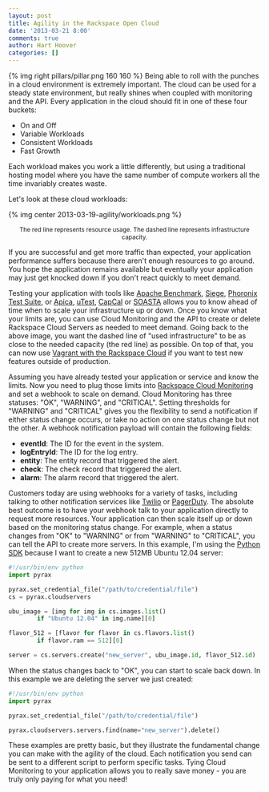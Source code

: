 ```yaml
---
layout: post
title: Agility in the Rackspace Open Cloud
date: '2013-03-21 8:00'
comments: true
author: Hart Hoover
categories: []
---
```

{% img right pillars/pillar.png 160 160 %}
Being able to roll with the punches in a cloud environment is extremely important. The cloud can be used for a steady state environment, but really shines when coupled with monitoring and the API. Every application in the cloud should fit in one of these four buckets:

* On and Off
* Variable Workloads
* Consistent Workloads
* Fast Growth

Each workload makes you work a little differently, but using a traditional hosting model where you have the same number of compute workers all the time invariably creates waste.<!-- more -->

Let's look at these cloud workloads:

{% img center 2013-03-19-agility/workloads.png %}
<p style="text-align: center; font-size: 85%">The red line represents resource usage. The dashed line represents infrastructure capacity.</p>

If you are successful and get more traffic than expected, your application performance suffers because there aren't enough resources to go around. You hope the application remains available but eventually your application may just get knocked down if you don't react quickly to meet demand.

Testing your application with tools like [Apache Benchmark](https://httpd.apache.org/docs/2.2/programs/ab.html), [Siege](https://www.joedog.org/siege-home/), [Phoronix Test Suite](https://www.phoronix-test-suite.com/), or [Apica](https://www.apicasystem.com), [uTest](https://www.utest.com), [CapCal](https://www.gridrobotics.com/solutions/capcal-web-performance-testing) or [SOASTA](https://www.soasta.com) allows you to know ahead of time when to scale your infrastructure up or down. Once you know what your limits are, you can use Cloud Monitoring and the API to create or delete Rackspace Cloud Servers as needed to meet demand. Going back to the above image, you want the dashed line of "used infrastructure" to be as close to the needed capacity (the red line) as possible. On top of that, you can now use [Vagrant with the Rackspace Cloud](https://devops.rackspace.com/vagrant-now-supports-rackspace-open-cloud.html) if you want to test new features outside of production.

Assuming you have already tested your application or service and know the limits. Now you need to plug those limits into [Rackspace Cloud Monitoring](https://www.rackspace.com/cloud/monitoring/) and set a webhook to scale on demand. Cloud Monitoring has three statuses: "OK", "WARNING", and "CRITICAL". Setting thresholds for "WARNING" and "CRITICAL" gives you the flexibility to send a notification if either status change occurs, or take no action on one status change but not the other. A webhook notification payload will contain the following fields:

* **eventId**: The ID for the event in the system.
* **logEntryId**: The ID for the log entry.
* **entity**: The entity record that triggered the alert.
* **check**: The check record that triggered the alert.
* **alarm**: The alarm record that triggered the alert.

Customers today are using webhooks for a variety of tasks, including talking to other notification services like [Twilio](https://www.twilio.com/) or [PagerDuty](https://www.pagerduty.com/). The absolute best outcome is to have your webhook talk to your application directly to request more resources. Your application can then scale itself up or down based on the monitoring status change. For example, when a status changes from "OK" to "WARNING" or from "WARNING" to "CRITICAL", you can tell the API to create more servers. In this example, I'm using the [Python SDK](https://github.com/rackspace/pyrax) because I want to create a new 512MB Ubuntu 12.04 server:

```python
#!/usr/bin/env python
import pyrax

pyrax.set_credential_file("/path/to/credential/file")
cs = pyrax.cloudservers

ubu_image = [img for img in cs.images.list()
        if "Ubuntu 12.04" in img.name][0]

flavor_512 = [flavor for flavor in cs.flavors.list()
        if flavor.ram == 512][0]

server = cs.servers.create("new_server", ubu_image.id, flavor_512.id)
```

When the status changes back to "OK", you can start to scale back down. In this example we are deleting the server we just created:

```python
#!/usr/bin/env python
import pyrax

pyrax.set_credential_file("/path/to/credential/file")

pyrax.cloudservers.servers.find(name="new_server").delete()
```

These examples are pretty basic, but they illustrate the fundamental change you can make with the agility of the cloud. Each notification you send can be sent to a different script to perform specific tasks. Tying Cloud Monitoring to your application allows you to really save money - you are truly only paying for what you need!
